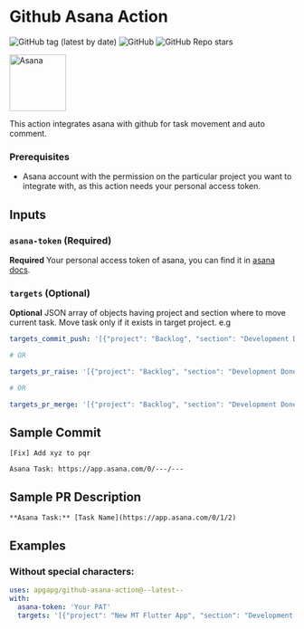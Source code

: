 
# Github Asana Action 
![GitHub tag (latest by date)](https://img.shields.io/github/v/tag/apgapg/github-asana-action) ![GitHub](https://img.shields.io/github/license/apgapg/github-asana-action) ![GitHub Repo stars](https://img.shields.io/github/stars/apgapg/github-asana-action?style=social)

<img src="https://user-images.githubusercontent.com/13887407/112085815-2e77af80-8bb1-11eb-9100-973cd024f9d5.png"  height = "100" alt="Asana">

This action integrates asana with github for task movement and auto comment.

### Prerequisites

- Asana account with the permission on the particular project you want to integrate with, as this action needs your personal access token.

## Inputs

### `asana-token` (Required)

**Required** Your personal access token of asana, you can find it in [asana docs](https://developers.asana.com/docs/#authentication-basics).

### `targets` (Optional)

**Optional** JSON array of objects having project and section where to move current task. Move task only if it exists in target project. e.g 
```yaml
targets_commit_push: '[{"project": "Backlog", "section": "Development Done"}, {"project": "Current Sprint", "section": "In Review"'

# OR

targets_pr_raise: '[{"project": "Backlog", "section": "Development Done"}, {"project": "Current Sprint", "section": "In Review"}]'

# OR

targets_pr_merge: '[{"project": "Backlog", "section": "Development Done"}, {"project": "Current Sprint", "section": "In Review"}]'
```

## Sample Commit

```
[Fix] Add xyz to pqr

Asana Task: https://app.asana.com/0/---/---
```

## Sample PR Description

```
**Asana Task:** [Task Name](https://app.asana.com/0/1/2)
```

## Examples

### Without special characters:

```yaml
uses: apgapg/github-asana-action@--latest--
with:
  asana-token: 'Your PAT'
  targets: '[{"project": "New MT Flutter App", "section": "Development Done"}, {"project": "Current Sprint", "section": "In Review"}]'
```
